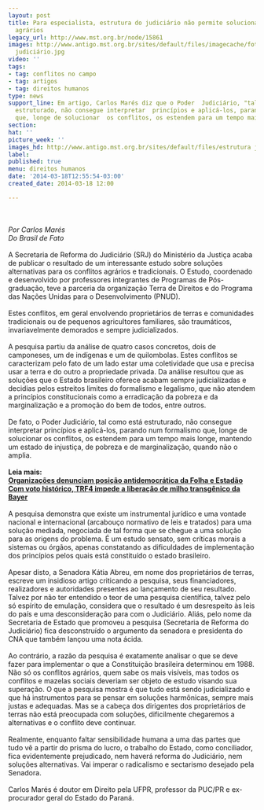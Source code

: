 ```yaml
---
layout: post
title: Para especialista, estrutura do judiciário não permite solucionar conflitos
  agrários
legacy_url: http://www.mst.org.br/node/15861
images: http://www.antigo.mst.org.br/sites/default/files/imagecache/foto_destaque/estrutura
  judiciário.jpg
video: ''
tags:
- tag: conflitos no campo
- tag: artigos
- tag: direitos humanos
type: news
support_line: Em artigo, Carlos Marés diz que o Poder  Judiciário, "tal como está
  estruturado, não consegue interpretar  princípios e aplicá-los, parando num formalismo
  que, longe de solucionar  os conflitos, os estendem para um tempo mais longe.
section: 
hat: ''
picture_week: ''
images_hd: http://www.antigo.mst.org.br/sites/default/files/estrutura judiciário.jpg
label: 
published: true
menu: direitos humanos
date: '2014-03-18T12:55:54-03:00'
created_date: 2014-03-18 12:00

---
```

<p><br><em><br>Por Carlos Marés<br>Do Brasil de Fato</em><br><br>A Secretaria de Reforma do Judiciário (SRJ) do Ministério da Justiça acaba de publicar o resultado de um interessante estudo sobre soluções alternativas para os conflitos agrários e tradicionais. O Estudo, coordenado e desenvolvido por professores integrantes de Programas de Pós-graduação, teve a parceria da organização Terra de Direitos e do Programa das Nações Unidas para o Desenvolvimento (PNUD).<br><br>Estes conflitos, em geral envolvendo proprietários de terras e comunidades tradicionais ou de pequenos agricultores familiares, são traumáticos, invariavelmente demorados e sempre judicializados.<br><br>A pesquisa partiu da análise de quatro casos concretos, dois de camponeses, um de indígenas e um de quilombolas. Estes conflitos se caracterizam pelo fato de um lado estar uma coletividade que usa e precisa usar a terra e do outro a propriedade privada. Da análise resultou que as soluções que o Estado brasileiro oferece acabam sempre judicializadas e decidias pelos estreitos limites do formalismo e legalismo, que não atendem a princípios constitucionais como a erradicação da pobreza e da marginalização e a promoção do bem de todos, entre outros.<br><br>De fato, o Poder Judiciário, tal como está estruturado, não consegue interpretar princípios e aplicá-los, parando num formalismo que, longe de solucionar os conflitos, os estendem para um tempo mais longe, mantendo um estado de injustiça, de pobreza e de marginalização, quando não o amplia.<br><br><strong>Leia mais:<br></strong><a href="http://www.mst.org.br/node/15852"><strong>Organizações denunciam posição antidemocrática da Folha e Estadão <br></strong></a><a href="http://www.mst.org.br/node/15846"><strong>Com voto histórico, TRF4 impede a liberação de milho transgênico da Bayer </strong><br></a><br>A pesquisa demonstra que existe um instrumental jurídico e uma vontade nacional e internacional (arcabouço normativo de leis e tratados) para uma solução mediada, negociada de tal forma que se chegue a uma solução para as origens do problema. É um estudo sensato, sem críticas morais a sistemas ou órgãos, apenas constatando as dificuldades de implementação dos princípios pelos quais está constituído o estado brasileiro.<br><br>Apesar disto, a Senadora Kátia Abreu, em nome dos proprietários de terras, escreve um insidioso artigo criticando a pesquisa, seus financiadores, realizadores e autoridades presentes ao lançamento de seu resultado. Talvez por não ter entendido o teor de uma pesquisa científica, talvez pelo só espírito de emulação, considera que o resultado é um desrespeito às leis do país e uma desconsideração para com o Judiciário. Aliás, pelo nome da Secretaria de Estado que promoveu a pesquisa (Secretaria de Reforma do Judiciário) fica desconstruído o argumento da senadora e presidenta do CNA que também lançou uma nota ácida.<br><br>Ao contrário, a razão da pesquisa é exatamente analisar o que se deve fazer para implementar o que a Constituição brasileira determinou em 1988. Não só os conflitos agrários, quem sabe os mais visíveis, mas todos os conflitos e mazelas sociais deveriam ser objeto de estudo visando sua superação. O que a pesquisa mostra é que tudo está sendo judicializado e que há instrumentos para se pensar em soluções harmônicas, sempre mais justas e adequadas. Mas se a cabeça dos dirigentes dos proprietários de terras não está preocupada com soluções, dificilmente chegaremos a alternativas e o conflito deve continuar.<br><br>Realmente, enquanto faltar sensibilidade humana a uma das partes que tudo vê a partir do prisma do lucro, o trabalho do Estado, como conciliador, fica evidentemente prejudicado, nem haverá reforma do Judiciário, nem soluções alternativas. Vai imperar o radicalismo e sectarismo desejado pela Senadora.<br><br>Carlos Marés é doutor em Direito pela UFPR, professor da PUC/PR e ex-procurador geral do Estado do Paraná.</p><p>&nbsp;</p>
